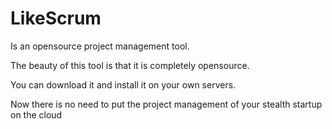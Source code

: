 LikeScrum
=============

Is an opensource project management tool.

The beauty of this tool is that it is completely opensource.

You can download it and install it on your own servers. 

Now there is no need to put the project management of your stealth startup on the cloud